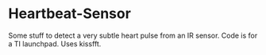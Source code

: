 # Heartbeat-Sensor

Some stuff to detect a very subtle heart pulse from an IR sensor. Code is for a TI launchpad. Uses kissfft.
